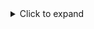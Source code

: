 <details>
	<summary>Click to expand</summary>
	<pre>

  <details>
  	<summary>Click to expand</summary>

<div class="border p-3 mt-2">

    抵zH&正片，一场精心策划的阴m（20210324第3704
    https://www.youtube.com/watch?v=K6cmHbwDzQ8

    你抵z个hm药酒试试，直接给你z内mg去。
    　　就好像韩g要装萨d，我们对乐t下手了，把乐在zg活活就给搞死了，你以为是老bx搞的吗？

    zg重复晚清wj覆辙：惹祸、打架和装孙子
    https://www.boxun.com/news/gb/pubvp/2021/03/202103250030.shtml

    吾尝谓zg之于夷人，可以明目张胆与之划定章程，而zg一味怕；夷人断不可欺，而zg一味诈；zg尽多事，夷人尽强，一切以理自处，杜其横逆之萌，而不可稍撄其怒，而zg一味蛮；彼有情可以揣度，有理可以制伏，而zg一味蠢；真乃无可如何。

    公开上hg务y餐厅饭菜价格被指“泄m网m被z
    https://www.rfa.org/mandarin/yataibaodao/renquanfazhi/ql2-03242021072938.html

    2edeef9d-e8cc-47e0-b80b-737be169a5e0.png (620×340)<br>
    <img src="https://slack-imgs.com/?url=https://www.rfa.org/mandarin/yataibaodao/renquanfazhi/ql2-03242021072938.html/@@images/2edeef9d-e8cc-47e0-b80b-737be169a5e0.png">

    自然》曝光造假论文“产业化” 大部分来自zg
    <https://www.rfa.org/mandarin/yataibaodao/kejiaowen/hj-03242021141835.html>

</div>

  </details>

	</pre>

</details>
